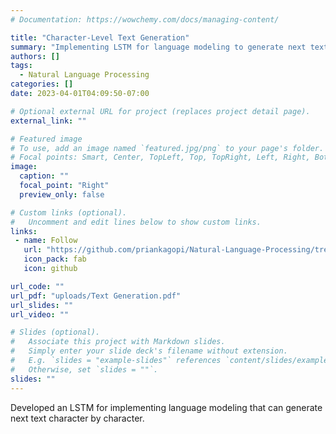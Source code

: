 ```yaml
---
# Documentation: https://wowchemy.com/docs/managing-content/

title: "Character-Level Text Generation"
summary: "Implementing LSTM for language modeling to generate next text character by character using Shakespeare's Sonnet"
authors: []
tags: 
  - Natural Language Processing
categories: []
date: 2023-04-01T04:09:50-07:00

# Optional external URL for project (replaces project detail page).
external_link: ""

# Featured image
# To use, add an image named `featured.jpg/png` to your page's folder.
# Focal points: Smart, Center, TopLeft, Top, TopRight, Left, Right, BottomLeft, Bottom, BottomRight.
image:
  caption: ""
  focal_point: "Right"
  preview_only: false

# Custom links (optional).
#   Uncomment and edit lines below to show custom links.
links:
 - name: Follow
   url: "https://github.com/priankagopi/Natural-Language-Processing/tree/main/Character-Level%20Language%20Modeling%20with%20LSTM"
   icon_pack: fab
   icon: github

url_code: ""
url_pdf: "uploads/Text Generation.pdf"
url_slides: ""
url_video: ""

# Slides (optional).
#   Associate this project with Markdown slides.
#   Simply enter your slide deck's filename without extension.
#   E.g. `slides = "example-slides"` references `content/slides/example-slides.md`.
#   Otherwise, set `slides = ""`.
slides: ""
---
```


Developed an LSTM for implementing language modeling that can generate next text character by character.

